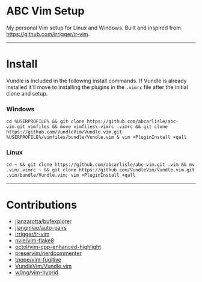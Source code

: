 ABC Vim Setup
================================

My personal Vim setup for Linux and Windows. Built and inspired from https://github.com/irrigger/ir-vim.

---

# Install
Vundle is included in the following install commands. If Vundle is already installed it'll move to installing the plugins in the `.vimrc` file after the initial clone and setup.

### Windows
    cd %USERPROFILE% && git clone https://github.com/abcarlisle/abc-vim.git vimfiles && move vimfiles\.vimrc .vimrc && git clone https://github.com/VundleVim/Vundle.vim.git %USERPROFILE%/vimfiles/bundle/Vundle.vim & vim +PluginInstall +qall 

### Linux
    cd ~ && git clone https://github.com/abcarlisle/abc-vim.git .vim && mv .vim/.vimrc ~ && git clone https://github.com/VundleVim/Vundle.vim.git .vim/bundle/Vundle.vim; vim +PluginInstall +qall

---

# Contributions
- [jlanzarotta/bufexplorer](https://github.com/jlanzarotta/bufexplorer)
- [jiangmiao/auto-pairs](https://github.com/jiangmiao/auto-pairs)
- [irrigger/ir-vim](https://github.com/irrigger/ir-vim)
- [nvie/vim-flake8](https://github.com/nvie/vim-flake8)
- [octol/vim-cpp-enhanced-highlight](https://github.com/octol/vim-cpp-enhanced-highlight)
- [preservim/nerdcommenter](https://github.com/preservim/nerdcommenter)
- [tpope/vim-fugitive](https://github.com/tpope/vim-fugitive)
- [VundleVim/Vundle.vim](https://github.com/VundleVim/Vundle.vim)
- [w0ng/vim-hybrid](https://github.com/w0ng/vim-hybrid)
